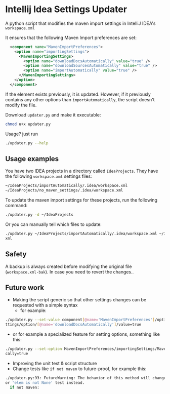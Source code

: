 Intellij Idea Settings Updater
===========================

A python script that modifies the maven import settings in IntelliJ IDEA's `workspace.xml`

It ensures that the following Maven Import preferences are set:

```xml
  <component name="MavenImportPreferences">
    <option name="importingSettings">
      <MavenImportingSettings>
        <option name="downloadDocsAutomatically" value="true" />
        <option name="downloadSourcesAutomatically" value="true" />
        <option name="importAutomatically" value="true" />
      </MavenImportingSettings>
    </option>
  </component>
```

If the element exists previously, it is updated. However, if it previously contains any other options than
`importAutomatically`, the script doesn't modify the file.

Download `updater.py` and make it executable:
```sh
chmod u+x updater.py
```

Usage? just run
```sh
./updater.py --help
```

## Usage examples

You have two IDEA projects in a directory called `IdeaProjects`. They have the following `workspace.xml` settings files:
```sh
~/IdeaProjects/importAutomatically/.idea/workspace.xml
~/IdeaProjects/no_maven_settings/.idea/workspace.xml
```

To update the maven import settings for these projects, run the following command:
```sh
./updater.py -d ~/IdeaProjects
```

Or you can manually tell which files to update:
```sh
./updater.py ~/IdeaProjects/importAutomatically/.idea/workspace.xml ~/IdeaProjects/no_maven_settings/.idea/workspace.\
xml
```

## Safety

A backup is always created before modifying the original file (`workspace.xml-bak`). In case you need to revert the changes..

## Future work

- Making the script generic so that other settings changes can be requested with a simple syntax
  - for example:
```sh
./updater.py --set-value component[@name='MavenImportPreferences']/option[@name='importingSettings']/MavenImportingSe\
ttings/option/[@name='downloadDocsAutomatically']/value=true
```
  - or for example a specialized feature for setting options, something like this:
```sh
./updater.py --set-option MavenImportPreferences/importingSettings/MavenImportingSettings/option/downloadDocsAutomati\
cally=true
```
- Improving the unit test & script structure
- Change tests like `if not maven` to future-proof, for example this:
```sh
./updater.py:93: FutureWarning: The behavior of this method will change in future versions.  Use specific 'len(elem)'\
or 'elem is not None' test instead.
  if not maven:
```
